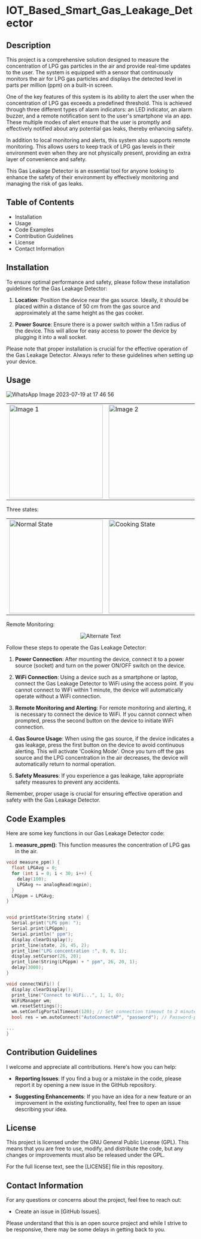 # IOT_Based_Smart_Gas_Leakage_Detector

## Description

This project is a comprehensive solution designed to measure the concentration of LPG gas particles in the air and provide real-time updates to the user. The system is equipped with a sensor that continuously monitors the air for LPG gas particles and displays the detected level in parts per million (ppm) on a built-in screen.

One of the key features of this system is its ability to alert the user when the concentration of LPG gas exceeds a predefined threshold. This is achieved through three different types of alarm indicators: an LED indicator, an alarm buzzer, and a remote notification sent to the user's smartphone via an app. These multiple modes of alert ensure that the user is promptly and effectively notified about any potential gas leaks, thereby enhancing safety.

In addition to local monitoring and alerts, this system also supports remote monitoring. This allows users to keep track of LPG gas levels in their environment even when they are not physically present, providing an extra layer of convenience and safety.

This Gas Leakage Detector is an essential tool for anyone looking to enhance the safety of their environment by effectively monitoring and managing the risk of gas leaks.
 

## Table of Contents

- Installation
- Usage
- Code Examples
- Contribution Guidelines
- License
- Contact Information

## Installation 

To ensure optimal performance and safety, please follow these installation guidelines for the Gas Leakage Detector:

1. **Location**: Position the device near the gas source. Ideally, it should be placed within a distance of 50 cm from the gas source and approximately at the same height as the gas cooker.

2. **Power Source**: Ensure there is a power switch within a 1.5m radius of the device. This will allow for easy access to power the device by plugging it into a wall socket.

Please note that proper installation is crucial for the effective operation of the Gas Leakage Detector. Always refer to these guidelines when setting up your device.

## Usage

![WhatsApp Image 2023-07-19 at 17 46 56](https://github.com/PRABUDDHIKAMWR/IOT_Based_Smart_Gas_Leakage_Detector/assets/117188107/f25ff9be-49ff-40c9-8177-9d3d7ae7c204)

<table align = "center">
  <tr>
    <td> <img src="https://github.com/PRABUDDHIKAMWR/IOT_Based_Smart_Gas_Leakage_Detector/assets/117188107/c51fb72c-85e7-46ef-ac5a-a6a21fa83f50" alt="Image 1" style="width: 250px;"/> </td>
    <td> <img src="https://github.com/PRABUDDHIKAMWR/IOT_Based_Smart_Gas_Leakage_Detector/assets/117188107/2ea9e62b-b38f-46c4-b355-64414cae6772" alt="Image 2" style="width: 250px;"/> </td>
  </tr>
</table>

Three states:
<table align = "center">
  <tr>
    <td> <img src="https://github.com/PRABUDDHIKAMWR/IOT_Based_Smart_Gas_Leakage_Detector/assets/117188107/e1cb4cdb-ff77-4663-adeb-313963092970" alt="Normal State" style="width: 250px;"/> </td>
    <td> <img src="https://github.com/PRABUDDHIKAMWR/IOT_Based_Smart_Gas_Leakage_Detector/assets/117188107/30fcb3f9-862e-4062-9b8d-d5e5bb43de6b" alt="Cooking State" style="width: 250px;"/> </td>
    <td> <img src="https://github.com/PRABUDDHIKAMWR/IOT_Based_Smart_Gas_Leakage_Detector/assets/117188107/bbb6bf6a-8199-4ab4-877b-c079ec1bd5b7" alt="Leakage State" style="width: 250px;"/> </td>
  </tr>
</table>

Remote Monitoring:

<p align="center">
  <img src="https://github.com/PRABUDDHIKAMWR/IOT_Based_Smart_Gas_Leakage_Detector/assets/117188107/6bd3753c-5423-42e1-95d8-e97af386ef18" alt="Alternate Text" />
</p>


Follow these steps to operate the Gas Leakage Detector:

1. **Power Connection**: After mounting the device, connect it to a power source (socket) and turn on the power ON/OFF switch on the device.

2. **WiFi Connection**: Using a device such as a smartphone or laptop, connect the Gas Leakage Detector to WiFi using the access point. If you cannot connect to WiFi within 1 minute, the device will automatically operate without a WiFi connection.

3. **Remote Monitoring and Alerting**: For remote monitoring and alerting, it is necessary to connect the device to WiFi. If you cannot connect when prompted, press the second button on the device to initiate WiFi connection.

4. **Gas Source Usage**: When using the gas source, if the device indicates a gas leakage, press the first button on the device to avoid continuous alerting. This will activate 'Cooking Mode'. Once you turn off the gas source and the LPG concentration in the air decreases, the device will automatically return to normal operation.

5. **Safety Measures**: If you experience a gas leakage, take appropriate safety measures to prevent any accidents.

Remember, proper usage is crucial for ensuring effective operation and safety with the Gas Leakage Detector.


## Code Examples

Here are some key functions in our Gas Leakage Detector code:

1. **measure_ppm()**: This function measures the concentration of LPG gas in the air.

```c++
void measure_ppm() {
  float LPGAvg = 0;
  for (int i = 0; i < 30; i++) {
    delay(100);
    LPGAvg += analogRead(mqpin);
  }
  LPGppm = LPGAvg;
}


void printState(String state) {
  Serial.print("LPG ppm: ");
  Serial.print(LPGppm);
  Serial.println(" ppm");
  display.clearDisplay();
  print_line(state, 26, 45, 2);
  print_line("LPG concentration :", 0, 0, 1);
  display.setCursor(26, 20);
  print_line(String(LPGppm) + " ppm", 26, 20, 1);
  delay(3000);
}

void connectWiFi() {
  display.clearDisplay();
  print_line("Connect to WiFi...", 1, 1, 0);
  WiFiManager wm;
  wm.resetSettings();
  wm.setConfigPortalTimeout(120); // Set connection timeout to 2 minutes
  bool res = wm.autoConnect("AutoConnectAP", "password"); // Password-protected AP

...
}
```

## Contribution Guidelines

I welcome and appreciate all contributions. Here's how you can help:

- **Reporting Issues**: If you find a bug or a mistake in the code, please report it by opening a new issue in the GitHub repository.

- **Suggesting Enhancements**: If you have an idea for a new feature or an improvement in the existing functionality, feel free to open an issue describing your idea.


## License

This project is licensed under the GNU General Public License (GPL). This means that you are free to use, modify, and distribute the code, but any changes or improvements must also be released under the GPL.

For the full license text, see the [LICENSE] file in this repository.


## Contact Information

For any questions or concerns about the project, feel free to reach out:

- Create an issue in [GitHub Issues].

Please understand that this is an open source project and while I strive to be responsive, there may be some delays in getting back to you.

